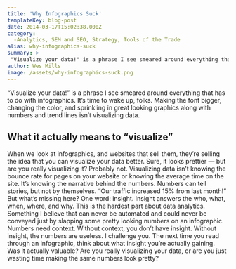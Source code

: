 ```yaml
---
title: 'Why Infographics Suck'
templateKey: blog-post
date: 2014-03-17T15:02:38.000Z
category: 
  -Analytics, SEM and SEO, Strategy, Tools of the Trade
alias: why-infographics-suck
summary: > 
 "Visualize your data!" is a phrase I see smeared around everything that has to do with infographics. It’s time to wake up, folks. Making the font bigger, changing the color, and sprinkling in great looking graphics along with numbers and trend lines isn’t visualizing data.
author: Wes Mills
image: /assets/why-infographics-suck.png
---
```


“Visualize your data!” is a phrase I see smeared around everything that has to do with infographics. It’s time to wake up, folks. Making the font bigger, changing the color, and sprinkling in great looking graphics along with numbers and trend lines isn’t visualizing data.

What it actually means to “visualize”
-------------------------------------

When we look at infographics, and websites that sell them, they’re selling the idea that you can visualize your data better. Sure, it looks prettier — but are you really visualizing it? Probably not. Visualizing data isn’t knowing the bounce rate for pages on your website or knowing the average time on the site. It’s knowing the narrative behind the numbers. Numbers can tell stories, but not by themselves. “Our traffic increased 15% from last month!” But what’s missing here? One word: insight. Insight answers the who, what, when, where, and why. This is the hardest part about data analytics. Something I believe that can never be automated and could never be conveyed just by slapping some pretty looking numbers on an infographic. Numbers need context. Without context, you don’t have insight. Without insight, the numbers are useless. I challenge you. The next time you read through an infographic, think about what insight you’re actually gaining. Was it actually valuable? Are you really visualizing your data, or are you just wasting time making the same numbers look pretty?
